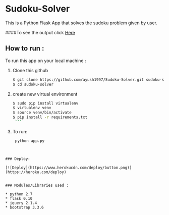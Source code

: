 # Sudoku-Solver
This is a Python Flask App that solves the sudoku problem given by user.

####To see the output click [Here](http://sudoku--solver.herokuapp.com/)

## How to run :

To run this app on your local machine :

1. Clone this github

      ```sh
      $ git clone https://github.com/ayush1997/Sudoku-Solver.git sudoku-solver
      $ cd sudoku-solver
      ```
2. create new virtual environment

      ```sh
      $ sudo pip install virtualenv
      $ virtualenv venv
      $ source venv/bin/activate
      $ pip install -r requirements.txt
       ```

3. To run:

   ```sh
    python app.py
  ```
  
  
### Deploy:

  [![Deploy](https://www.herokucdn.com/deploy/button.png)](https://heroku.com/deploy)


### Modules/Libraries used :

* python 2.7
* flask 0.10
* jquery 2.1.4
* bootstrap 3.3.6

